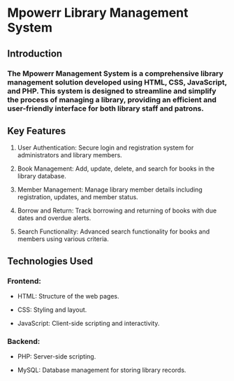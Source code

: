 # Mpowerr Library Management System

## Introduction

  ### The Mpowerr Management System is a comprehensive library management solution developed using HTML, CSS, JavaScript, and PHP. This system is designed to streamline and simplify the process of managing a library, providing an efficient and user-friendly interface for both library staff and patrons.

## Key Features

  1. User Authentication: Secure login and registration system for administrators and library members.
     
  2. Book Management: Add, update, delete, and search for books in the library database.
   
  3. Member Management: Manage library member details including registration, updates, and member status.
   
  4. Borrow and Return: Track borrowing and returning of books with due dates and overdue alerts.
  
  5. Search Functionality: Advanced search functionality for books and members using various criteria.

## Technologies Used

### Frontend:

  - HTML: Structure of the web pages.
    
  - CSS: Styling and layout.
    
  - JavaScript: Client-side scripting and interactivity.

### Backend:

  - PHP: Server-side scripting.
    
  - MySQL: Database management for storing library records.

  
